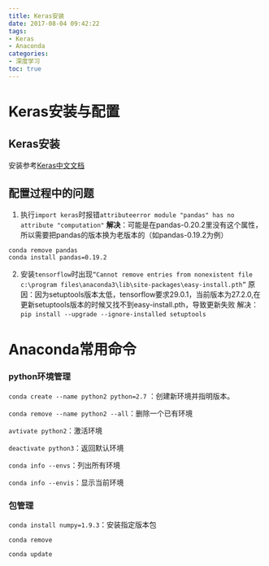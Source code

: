 ```yaml
---
title: Keras安装
date: 2017-08-04 09:42:22
tags:
- Keras
- Anaconda
categories:
- 深度学习
toc: true
---
```

# Keras安装与配置

## Keras安装
安装参考[Keras中文文档](http://keras-cn.readthedocs.io/en/latest/for_beginners/keras_windows/)

## 配置过程中的问题
1. 执行`import keras`时报错`attributeerror module "pandas" has no attribute "computation"`
**解决**：可能是在pandas-0.20.2里没有这个属性，所以需要把pandas的版本换为老版本的（如pandas-0.19.2为例）
```bash
conda remove pandas
conda install pandas=0.19.2
```

2. 安装`tensorflow`时出现`“Cannot remove entries from nonexistent file c:\program files\anaconda3\lib\site-packages\easy-install.pth”`
原因：因为setuptools版本太低，tensorflow要求29.0.1，当前版本为27.2.0,在更新setuptools版本的时候又找不到easy-install.pth，导致更新失败
解决：`pip install --upgrade --ignore-installed setuptools`


# Anaconda常用命令

### python环境管理
`conda create --name python2 python=2.7` ：创建新环境并指明版本。

`conda remove --name python2 --all`：删除一个已有环境

`avtivate python2`：激活环境

`deactivate python3`：返回默认环境

`conda info --envs`：列出所有环境

`conda info --envis`：显示当前环境

### 包管理
`conda install numpy=1.9.3`：安装指定版本包

`conda remove`

`conda update`
